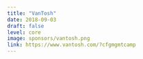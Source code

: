 ```yaml
---
title: "VanTosh"
date: 2018-09-03
draft: false
level: core
image: sponsors/vantosh.png
link: https://www.vantosh.com/?cfgmgmtcamp
---
```



